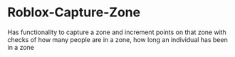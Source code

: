 # Roblox-Capture-Zone
Has functionality to capture a zone and increment points on that zone with checks of how many people are in a zone, how long an individual has been in a zone
